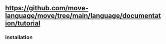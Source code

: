 # 

## https://github.com/move-language/move/tree/main/language/documentation/tutorial

### installation
